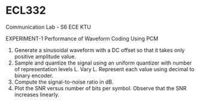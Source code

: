 # ECL332
Communication Lab - S6 ECE KTU

EXPERIMENT-1
Performance of Waveform Coding Using PCM
 1. Generate a sinusoidal waveform with a DC offset so that it takes only
positive amplitude value.
 2. Sample and quantize the signal using an uniform quantizer with number of
representation levels L. Vary L. Represent each value using decimal to
binary encoder.
 3. Compute the signal-to-noise ratio in dB.
 4. Plot the SNR versus number of bits per symbol. Observe that the SNR
increases linearly.
